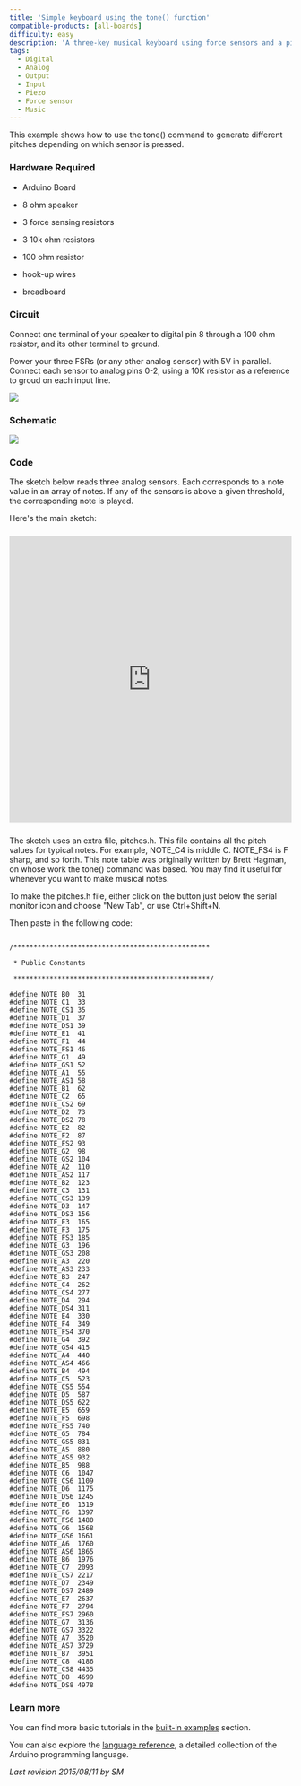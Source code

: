 ```yaml
---
title: 'Simple keyboard using the tone() function'
compatible-products: [all-boards]
difficulty: easy
description: 'A three-key musical keyboard using force sensors and a piezo speaker.'
tags: 
  - Digital
  - Analog
  - Output
  - Input
  - Piezo
  - Force sensor
  - Music
---
```


This example shows how to use the tone() command to generate different pitches depending on which sensor is pressed.

### Hardware Required

- Arduino Board

- 8 ohm speaker

- 3 force sensing resistors

- 3 10k ohm resistors

- 100 ohm resistor

- hook-up wires

- breadboard

### Circuit

Connect one terminal of your speaker to digital pin 8 through a 100 ohm resistor, and its other terminal to ground.

Power your three FSRs (or any other analog sensor) with 5V in parallel. Connect each sensor to analog pins 0-2, using a 10K resistor as a reference to groud on each input line.


![](assets/circuit.png)


### Schematic


![](assets/schematic.png)

### Code

The sketch below reads three analog sensors. Each corresponds to a note value in an array of notes.  If any of the sensors is above a given threshold, the corresponding note is played.

Here's the main sketch:

<iframe src='https://create.arduino.cc/example/builtin/02.Digital%5CtoneKeyboard/toneKeyboard/preview?embed&snippet' style='height:510px;width:100%;margin:10px 0' frameborder='0'></iframe>

The sketch uses an extra file, pitches.h.  This file contains all the pitch values for typical notes. For example, NOTE_C4 is middle C.  NOTE_FS4 is F sharp, and so forth.  This note table was originally written by Brett Hagman, on whose work the tone() command was based. You may find it useful for whenever you want to make musical notes.

To make the pitches.h file, either click on the button just below the serial monitor icon and choose "New Tab", or use Ctrl+Shift+N.

Then paste in the following code:

```arduino

/*************************************************

 * Public Constants

 *************************************************/

#define NOTE_B0  31
#define NOTE_C1  33
#define NOTE_CS1 35
#define NOTE_D1  37
#define NOTE_DS1 39
#define NOTE_E1  41
#define NOTE_F1  44
#define NOTE_FS1 46
#define NOTE_G1  49
#define NOTE_GS1 52
#define NOTE_A1  55
#define NOTE_AS1 58
#define NOTE_B1  62
#define NOTE_C2  65
#define NOTE_CS2 69
#define NOTE_D2  73
#define NOTE_DS2 78
#define NOTE_E2  82
#define NOTE_F2  87
#define NOTE_FS2 93
#define NOTE_G2  98
#define NOTE_GS2 104
#define NOTE_A2  110
#define NOTE_AS2 117
#define NOTE_B2  123
#define NOTE_C3  131
#define NOTE_CS3 139
#define NOTE_D3  147
#define NOTE_DS3 156
#define NOTE_E3  165
#define NOTE_F3  175
#define NOTE_FS3 185
#define NOTE_G3  196
#define NOTE_GS3 208
#define NOTE_A3  220
#define NOTE_AS3 233
#define NOTE_B3  247
#define NOTE_C4  262
#define NOTE_CS4 277
#define NOTE_D4  294
#define NOTE_DS4 311
#define NOTE_E4  330
#define NOTE_F4  349
#define NOTE_FS4 370
#define NOTE_G4  392
#define NOTE_GS4 415
#define NOTE_A4  440
#define NOTE_AS4 466
#define NOTE_B4  494
#define NOTE_C5  523
#define NOTE_CS5 554
#define NOTE_D5  587
#define NOTE_DS5 622
#define NOTE_E5  659
#define NOTE_F5  698
#define NOTE_FS5 740
#define NOTE_G5  784
#define NOTE_GS5 831
#define NOTE_A5  880
#define NOTE_AS5 932
#define NOTE_B5  988
#define NOTE_C6  1047
#define NOTE_CS6 1109
#define NOTE_D6  1175
#define NOTE_DS6 1245
#define NOTE_E6  1319
#define NOTE_F6  1397
#define NOTE_FS6 1480
#define NOTE_G6  1568
#define NOTE_GS6 1661
#define NOTE_A6  1760
#define NOTE_AS6 1865
#define NOTE_B6  1976
#define NOTE_C7  2093
#define NOTE_CS7 2217
#define NOTE_D7  2349
#define NOTE_DS7 2489
#define NOTE_E7  2637
#define NOTE_F7  2794
#define NOTE_FS7 2960
#define NOTE_G7  3136
#define NOTE_GS7 3322
#define NOTE_A7  3520
#define NOTE_AS7 3729
#define NOTE_B7  3951
#define NOTE_C8  4186
#define NOTE_CS8 4435
#define NOTE_D8  4699
#define NOTE_DS8 4978
```

### Learn more

You can find more basic tutorials in the [built-in examples](/built-in-examples) section.

You can also explore the [language reference](https://www.arduino.cc/reference/en/), a detailed collection of the Arduino programming language.

*Last revision 2015/08/11 by SM*